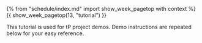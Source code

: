 {% from "schedule/index.md" import show_week_pagetop with context %}
{{ show_week_pagetop(13, "tutorial") }}

<box type="info">

This tutorial is used for tP project demos. Demo instructions are repeated below for your easy reference.
</box>

<include src="../../admin/project-w13-v14.md#demo-instructions" />

